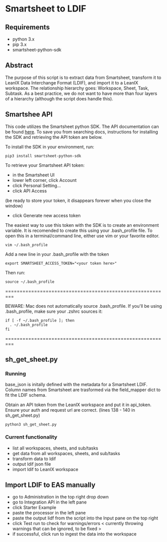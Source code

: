 # Smartsheet to LDIF

## Requirements
- python 3.x  
- pip 3.x
- smartsheet-python-sdk

## Abstract
The purpose of this script is to extract data from Smartsheet, transform it to LeanIX Data Interchange Format (LDIF), and import it to a LeanIX workspace.  The relationship hierarchy goes: Workspace, Sheet, Task, Subtask.  As a best practice, we do not want to have more than four layers of a hierarchy (although the script does handle this).  

## Smartshee API

This code utilizes the Smartsheet python SDK.  The API documentation can be found [here](https://smartsheet-platform.github.io/api-docs/?python).  To save you from searching docs, instructions for installing the SDK and retrieving the API token are below.

To install the SDK in your environment, run:

`pip3 install smartsheet-python-sdk`

To retrieve your Smartsheet API token:

- in the Smartsheet UI
- lower left corner, click Account 
- click Personal Setting...
- click API Access

(be ready to store your token, it disappears forever when you close the window)
- click Generate new access token

The easiest way to use this token with the SDK is to create an environment variable.  It is recomended to create this using your .bash_profile file.  To open this in a terminal/command line, either use vim or your favorite editor.

```
vim ~/.bash_profile
```

Add a new line in your .bash_profile with the token

```
export SMARTSHEET_ACCESS_TOKEN="<your token here>"
```

Then run:
```
source ~/.bash_profile
```
=========================================================

BEWARE: Mac does not automatically source .bash_profile.  If you'll be using .bash_profile, make sure your .zshrc sources it:

```
if [ -f ~/.bash_profile ]; then
  . ~/.bash_profile
fi
```
=========================================================

## sh_get_sheet.py

### Running

base_json is initally defined with the metadata for a Smartsheet LDIF.  Column names from Smartsheet are trasformed via the field_mapper dict to fit the LDIF schema.

Obtain an API token from the LeanIX workspace and put it in api_token.  Ensure your auth and request url are correct. (lines 138 - 140 in sh_get_sheet.py)

```
python3 sh_get_sheet.py 
```

### Current functionality
- list all workspaces, sheets, and sub/tasks
- get data from all workspaces, sheets, and sub/tasks
- transform data to ldif
- output ldif json file
- import ldif to LeanIX workspace

## Import LDIF to EAS manually
- go to Administration in the top right drop down
- go to Integration API in the left pane
- click Starter Example
- paste the processor in the left pane
- paste the output lidf from the script into the Input pane on the top right
- click Test run to check for warnings/errors < currently throwing warnings that can be ignored, to be fixed >
- if successful, click run to ingest the data into the workspace
